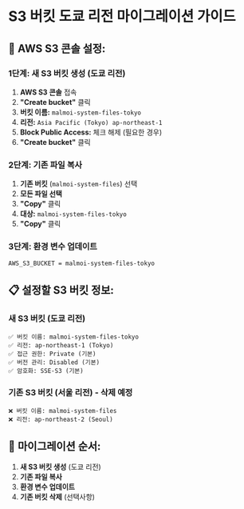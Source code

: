 # S3 버킷 도쿄 리전 마이그레이션 가이드

## 🎯 AWS S3 콘솔 설정:

### 1단계: 새 S3 버킷 생성 (도쿄 리전)

1. **AWS S3 콘솔** 접속
2. **"Create bucket"** 클릭
3. **버킷 이름:** `malmoi-system-files-tokyo`
4. **리전:** `Asia Pacific (Tokyo) ap-northeast-1`
5. **Block Public Access:** 체크 해제 (필요한 경우)
6. **"Create bucket"** 클릭

### 2단계: 기존 파일 복사

1. **기존 버킷** (`malmoi-system-files`) 선택
2. **모든 파일 선택**
3. **"Copy"** 클릭
4. **대상:** `malmoi-system-files-tokyo`
5. **"Copy"** 클릭

### 3단계: 환경 변수 업데이트

```
AWS_S3_BUCKET = malmoi-system-files-tokyo
```

## 📋 설정할 S3 버킷 정보:

### 새 S3 버킷 (도쿄 리전)

```
✅ 버킷 이름: malmoi-system-files-tokyo
✅ 리전: ap-northeast-1 (Tokyo)
✅ 접근 권한: Private (기본)
✅ 버전 관리: Disabled (기본)
✅ 암호화: SSE-S3 (기본)
```

### 기존 S3 버킷 (서울 리전) - 삭제 예정

```
❌ 버킷 이름: malmoi-system-files
❌ 리전: ap-northeast-2 (Seoul)
```

## 🎯 마이그레이션 순서:

1. **새 S3 버킷 생성** (도쿄 리전)
2. **기존 파일 복사**
3. **환경 변수 업데이트**
4. **기존 버킷 삭제** (선택사항)
